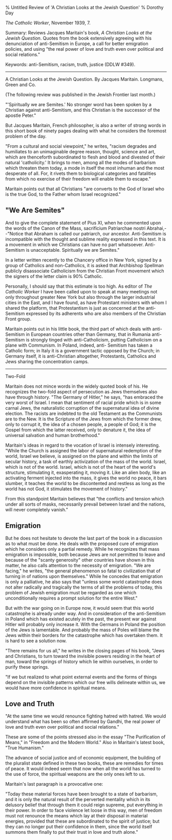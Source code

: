 % Untitled Review of 'A Christian Looks at the Jewish Question'
% Dorothy Day

*The Catholic Worker*, November 1939, 7.

Summary: Reviews Jacques Maritain's book, *A Christian Looks at the
Jewish Question*. Quotes from the book extensively agreeing with his
denunciation of anti-Semitism in Europe, a call for better emigration
policies, and using "the real power of love and truth even over
political and social relations."

Keywords: anti-Semitism, racism, truth, justice (DDLW \#349).

****

A Christian Looks at the Jewish Question. By Jacques Maritain. Longmans,
Green and Co.

(The following review was published in the Jewish Frontier last month.)

"'Spiritually we are Semites.' No stronger word has been spoken by a
Christian against anti-Semitism, and this Christian is the successor of
the apostle Peter."

But Jacques Maritain, French philosopher, is also a writer of strong
words in this short book of ninety pages dealing with what he considers
the foremost problem of the day.

"From a cultural and social viewpoint," he writes, "racism degrades and
humiliates to an unimaginable degree reason, thought, science and art,
which are thenceforth subordinated to flesh and blood and divested of
their natural 'catholicity.' It brings to men, among all the modes of
barbarism which threaten them today, a mode in itself the most inhuman
and the most desperate of all. For, it rivets them to biological
categories and fatalities from which no exercise of their freedom will
enable them to escape."

Maritain points out that all Christians "are converts to the God of
Israel who is the true God, to the Father whom Israel recognized."

"We Are Semites"
----------------

And to give the complete statement of Pius XI, when he commented upon
the words of the Canon of the Mass, sacrificium Patriarchae nostri
Abrahai,--"Notice that Abraham is called our patriarch, our ancestor.
Anti-Semitism is incompatible with the thought and sublime reality
expressed in this text. It is a movement in which we Christians can have
no part whatsoever. Anti-Semitism is unacceptable. Spiritually we are
Semites."

In a letter written recently to the Chancery office in New York, signed
by a group of Catholics and non-Catholics, it is asked that Archbishop
Spellman publicly disassociate Catholicism from the Christian Front
movement which the signers of the letter claim is 90% Catholic.

Personally, I should say that this estimate is too high. As editor of
*The Catholic Worker* I have been called upon to speak at many meetings
not only throughout greater New York but also through the larger
industrial cities in the East, and I have found, as have Protestant
ministers with whom I shared the platform, that Protestantism is just as
concerned at the anti-Semitism expressed by its adherents who are also
members of the Christian Front group.

Maritain points out in his little book, the third part of which deals
with anti-Semitism in European countries other than Germany, that in
Rumania anti-Semitism is strongly tinged with anti-Catholicism, putting
Catholicism on a plane with Communism. In Poland, indeed, anti- Semitism
has taken a Catholic form; in Italy it is a government tactic opposed by
the Church; in Germany itself, it is anti-Christian altogether,
Protestants, Catholics and Jews sharing the concentration camps.

****

Two-Fold

Maritain does not mince words in the widely quoted book of his. He
recognizes the two-fold aspect of persecution as Jews themselves also
have through history. "The Germany of Hitler," he says, "has embraced
the very worst of Israel. I mean that sentiment of racial pride which is
in some carnal Jews, the naturalistic corruption of the supernatural
idea of divine election. The racists are indebted to the old Testament
as the Communists are to the New. It is the Scripture of the Jews from
which the former drew, only to corrupt it, the idea of a chosen people,
a people of God; it is the Gospel from which the latter received, only
to denature it, the idea of universal salvation and human brotherhood."

Maritain's ideas in regard to the vocation of Israel is intensely
interesting. "While the Church is assigned the labor of supernatural
redemption of the world, Israel we believe, is assigned on the plane and
within the limits of secular history, a task of earthly activization of
the mass of the world. Israel, which is not of the world. Israel, which
is not of the heart of the world's structure, stimulating it,
exasperating it, moving it. Like an alien body, like an activating
ferment injected into the mass, it gives the world no peace, it bars
slumber, it teaches the world to be discontented and restless as long as
the world has not God, it stimulates the movement of history."

From this standpoint Maritain believes that "the conflicts and tension
which under all sorts of masks, necessarily prevail between Israel and
the nations, will never completely vanish."

Emigration
----------

But he does not hesitate to devote the last part of the book in a
discussion as to what must be done. He deals with the proposed cure of
emigration which he considers only a partial remedy. While he recognizes
that mass emigration is impossible, both because Jews are not permitted
to leave and because of the "scanty generosity" other countries have
shown in this matter, he also calls attention to the necessity of
emigration. "We are facing," he writes, "the general phenomenon so fatal
to civilization that of turning in of nations upon themselves." While he
concedes that emigration is only a palliative, he also says that "unless
some world catastrophe does not alter radically and tragically the terms
of all the problems of today, this problem of Jewish emigration must be
regarded as one which unconditionally requires a prompt solution for the
entire West."

But with the war going on in Europe now, it would seem that this world
catastrophe is already under way. And in consideration of the
anti-Semitism in Poland which has existed acutely in the past, the
present war against Hitler will probably only increase it. With the
Germans in Poland the position of the Jews is lamentable. And probably
the mass of Poles will blame the Jews within their borders for the
catastrophe which has overtaken them. It is hard to see a solution now.

"There remains for us all," he writes in the closing pages of his book,
"Jews and Christians, to turn toward the invisible powers residing in
the heart of man, toward the springs of history which lie within
ourselves, in order to purify these springs.

"If we but realized to what point external events and the forms of
things depend on the invisible patterns which our free wills delineate
within us, we would have more confidence in spiritual means.

Love and Truth
--------------

"At the same time we would renounce fighting hatred with hatred. We
would understand what has been so often affirmed by Gandhi, the real
power of love and truth even over political and social relations."

These are some of the points stressed also in the essay "The
Purification of Means," in "Freedom and the Modern World." Also in
Maritain's latest book, "True Humanism."

The advance of social justice and of economic equipment, the building of
the pluralist state defined in these two books, these are remedies for
times of peace. It would indeed seem that now when all the world has
turned to the use of force, the spiritual weapons are the only ones left
to us.

Maritain's last paragraph is a provocative one:

"Today these material forces have been brought to a state of barbarism,
and it is only the natural result of the perverted mentality which in
its delusory belief that through them it could reign supreme, put
everything in their power. In order to face violence let loose in this
way, men of freedom must not renounce the means which lay at their
disposal in material energies, provided that these are subordinated to
the spirit of justice; but they can no longer put their confidence in
them, since the world itself summons them finally to put their trust in
love and truth alone."
